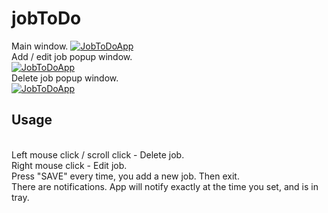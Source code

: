 # jobToDo
 Main window.
<a href="https://github.com/dnowo/"><img src="https://i.imgur.com/Rnl4utV.png" title="JobToDoApp" alt="JobToDoApp"></a>
<br />
 Add / edit job popup window.<br/>
<a href="https://github.com/dnowo/"><img src="https://i.imgur.com/XNepWPv.png" title="JobToDoApp" alt="JobToDoApp"></a>
<br />
 Delete job popup window.<br/>
<a href="https://github.com/dnowo/"><img src="https://i.imgur.com/bXpVcME.png" title="JobToDoApp" alt="JobToDoApp"></a>
<br />
## Usage
<br />
Left mouse click / scroll click - Delete job. <br/>
Right mouse click - Edit job. <br/>
Press "SAVE" every time, you add a new job. Then exit. <br/>
There are notifications. App will notify exactly at the time you set, and is in tray.<br/>
